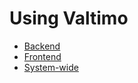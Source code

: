 # Using Valtimo

- [Backend](backend/index.md)
- [Frontend](frontend/index.md)
- [System-wide](system-wide/index.md)
